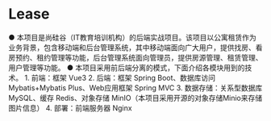 # Lease
● 本项目是尚硅谷（IT教育培训机构）的后端实战项目。该项目以公寓租赁作为业务背景，包含移动端和后台管理系统，其中移动端面向广大用户，提供找房、看房预约、租约管理等功能，后台管理系统面向管理员，提供房源管理、租赁管理、用户管理等功能。 ● 本项目采用前后端分离的模式，下面介绍各模块用到的技术。 1. 前端：框架 Vue3 2. 后端：框架 Spring Boot、数据库访问 Mybatis+Mybatis Plus、Web应用框架 Spring MVC 3. 数据存储：关系型数据库 MySQL、缓存 Redis、对象存储 MinIO（本项目采用开源的对象存储Minio来存储图片信息） 4. 部署：前端服务器 Nginx
